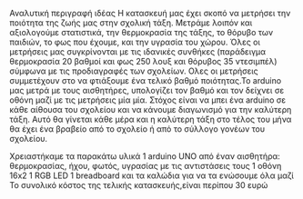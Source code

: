 Αναλυτική περιγραφή ιδέας
Η κατασκευή μας έχει σκοπό να μετρήσει την ποιότητα της ζωής μας στην σχολική τάξη.
Μετράμε λοιπόν και αξιολογούμε στατιστικά, την θερμοκρασία της τάξης, το θόρυβο των παιδιών, το φως που έχουμε, 
και την υγρασία του χώρου. Όλες οι μετρήσεις μας συγκρίνονται με τις ιδανικές συνθήκες (παράδειγμα θερμοκρασία 
20 βαθμοί και φως 250 λουξ και θόρυβος 35 ντεσιμπέλ) σύμφωνα με τις προδιαγραφές των σχολείων. Ολες οι μετρήσεις
συμμετέχουν στο να φτιάξουμε ένα τελικό βαθμό ποιότητας.Το arduino μας μετρά με τους αισθητήρες, υπολογίζει τον 
βαθμό και τον δείχνει σε οθόνη μαζί με τις μετρήσεις μία μία. Στόχος είναι να μπει ένα arduino σε κάθε αίθουσα 
του σχολείου και να κάνουμε διαγωνισμό για την καλύτερη τάξη. Αυτό θα γίνεται κάθε μέρα και η καλύτερη τάξη στο 
τέλος του μήνα θα έχει ένα βραβείο από το σχολείο ή από το σύλλογο γονέων του σχολείου.

Χρειαστήκαμε τα παρακάτω υλικά
1 arduino UNO
από έναν αισθητήρα: θερμοκρασίας, ήχου, φωτός, υγρασίας με τις αντιστάσεις τους
1 οθόνη 16x2
1 RGB LED
1 breadboard και τα καλώδια για να τα ενώσουμε όλα μαζί
Το συνολικό κόστος της τελικής κατασκευής,είναι περίπου 30 ευρώ
